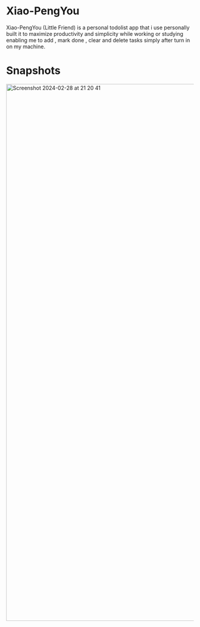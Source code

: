 # Xiao-PengYou
Xiao-PengYou (Little Friend) is a personal todolist app that i use personally built it to maximize productivity and simplicity while working or studying enabling me to add , mark done , clear and delete tasks simply after turn in on my machine.
# Snapshots
<img width="1440" alt="Screenshot 2024-02-28 at 21 20 41" src="https://github.com/AyoubChaouki19/Xiao-PengYou/assets/139466303/f2091969-7ea8-4385-b914-e12afa233c12">
